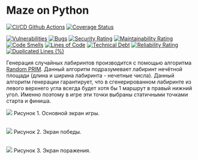 # Maze on Python

[![CI/CD Github Actions](https://github.com/GhosT-FlexAgen/task-3/actions/workflows/pytest.yml/badge.svg)](https://github.com/GhosT-FlexAgen/task-3/actions/workflows/pytest.yml)
[![Coverage Status](https://coveralls.io/repos/github/GhosT-FlexAgen/task-3/badge.svg?branch=master)](https://coveralls.io/github/GhosT-FlexAgen/task-3?branch=master)

[![Vulnerabilities](https://sonarcloud.io/api/project_badges/measure?project=GhosT-FlexAgen_task-3&metric=vulnerabilities)](https://sonarcloud.io/summary/new_code?id=GhosT-FlexAgen_task-3)
[![Bugs](https://sonarcloud.io/api/project_badges/measure?project=GhosT-FlexAgen_task-3&metric=bugs)](https://sonarcloud.io/summary/new_code?id=GhosT-FlexAgen_task-3)
[![Security Rating](https://sonarcloud.io/api/project_badges/measure?project=GhosT-FlexAgen_task-3&metric=security_rating)](https://sonarcloud.io/summary/new_code?id=GhosT-FlexAgen_task-3)
[![Maintainability Rating](https://sonarcloud.io/api/project_badges/measure?project=GhosT-FlexAgen_task-3&metric=sqale_rating)](https://sonarcloud.io/summary/new_code?id=GhosT-FlexAgen_task-3)
[![Code Smells](https://sonarcloud.io/api/project_badges/measure?project=GhosT-FlexAgen_task-3&metric=code_smells)](https://sonarcloud.io/summary/new_code?id=GhosT-FlexAgen_task-3)
[![Lines of Code](https://sonarcloud.io/api/project_badges/measure?project=GhosT-FlexAgen_task-3&metric=ncloc)](https://sonarcloud.io/summary/new_code?id=GhosT-FlexAgen_task-3)
[![Technical Debt](https://sonarcloud.io/api/project_badges/measure?project=GhosT-FlexAgen_task-3&metric=sqale_index)](https://sonarcloud.io/summary/new_code?id=GhosT-FlexAgen_task-3)
[![Reliability Rating](https://sonarcloud.io/api/project_badges/measure?project=GhosT-FlexAgen_task-3&metric=reliability_rating)](https://sonarcloud.io/summary/new_code?id=GhosT-FlexAgen_task-3)
[![Duplicated Lines (%)](https://sonarcloud.io/api/project_badges/measure?project=GhosT-FlexAgen_task-3&metric=duplicated_lines_density)](https://sonarcloud.io/summary/new_code?id=GhosT-FlexAgen_task-3)

Генерация случайных лабиринтов производится с помощью алгоритма [Random PRIM](https://weblog.jamisbuck.org/2011/1/10/maze-generation-prim-s-algorithm). Данный алгоритм подразумевает лабиринт нечётной площади (длина и  ширина лабиринта - нечетные числа). Данный алгоритм генерации гарантирует, что в сгенерированном лабиринте из левого верхнего угла всегда будет хотя бы 1 маршрут в правый нижний угол. Именно поэтому в игре эти точки выбраны статичными точками старта и финиша.

[1]: pictures/maze.png
[2]: pictures/win.png
[3]: pictures/lose.png

![][1]
Рисунок 1. Основной экран игры.</br></br>

![][2]
Рисунок 2. Экран победы. </br></br>

![][3]
Рисунок 3. Экран поражения.</br></br>
